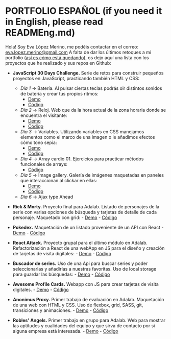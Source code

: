 # PORTFOLIO ESPAÑOL (if you need it in English, please read READMEng.md)

Hola! Soy Eva López Merino, me podéis contactar en el correo: eva.lopez.merino@gmail.com
A falta de dar los últimos retoques a mi portfolio ([así es cómo está quedando](https://github.com/evalopezm/portfolio_b)), os dejo aquí una lista con los proyectos que he realizado y sus repos en Github:

* **JavaScript 30 Days Challenge.** Serie de retos para construir pequeños proyectos en JavaScript, practicando también HTML y CSS:
    * _Día 1_ -> Batería. Al pulsar ciertas teclas podrás oir distintos sonidos de batería y crear tus propios ritmos:
         - [Demo](https://evalopezm.github.io/js30_01drumkit/)
         - [Código](https://github.com/evalopezm/js30_01drumkit)
    * _Día 2_ -> Reloj. Web que da la hora actual de la zona horaria donde se encuentra el visitante:
         - [Demo](https://evalopezm.github.io/js30_02clock/)
         - [Código](https://github.com/evalopezm/js30_02clock)
    * _Día 3_ -> Variables. Utilizando variables en CSS manejamos elementos como el marco de una imagen o le añadimos efectos cómo tono sepia:
         - [Demo](https://evalopezm.github.io/js30_03variables/)
         - [Código](https://github.com/evalopezm/js30_03variables)
    * _Día 4_ -> Array cardio 01. Ejercicios para practicar métodos funcionales de arrays:
         - [Código](https://github.com/evalopezm/js30_04array_cardio01)
    * _Día 5_ -> Image gallery. Galería de imágenes maquetadas en paneles que interaccionan al clickar en ellas:
         - [Demo](https://evalopezm.github.io/js30_05flex_panels_image_gallery/)
         - [Código](https://github.com/evalopezm/js30_05flex_panels_image_gallery)
    * _Día 6_ -> Ajax type Ahead
 
 
* **Rick & Morty.** Proyecto final para Adalab. Listado de personajes de la serie con varias opciones de búsqueda y tarjetas de detalle de cada personaje. Maquetado con grid:
      - [Demo](https://evalopezm.github.io/rick_and_morty/#/)
      - [Código](https://github.com/evalopezm/rick_and_morty)


* **Pokedex.** Maquetación de un listado proveniente de un API con React
      - [Demo](https://evalopezm.github.io/my_pokedex/)
      - [Código](https://github.com/evalopezm/my_pokedex)


* **React Attack.** Proyecto grupal para el último módulo en Adalab. Refactorización a React de una webApp en JS para el diseño y creación de tarjetas de visita digitales:
      - [Demo](https://evalopezm.github.io/react_attack_awesome_cards_project/)
      - [Código](https://github.com/evalopezm/react_attack_awesome_cards_project)


* **Buscador de series.** Uso de una Api para buscar series y poder seleccionarlas y añadirlas a nuestras favoritas. Uso de local storage para guardar las búsquedas:
      - [Demo](https://evalopezm.github.io/Series_search/)
      - [Código](https://github.com/evalopezm/Series_search)
      

* **Awesome Profile Cards.** Webapp con JS para crear tarjetas de visita digitales.
      - [Demo](https://evalopezm.github.io/awesome_awesome_profile_cards/)
      - [Código](https://github.com/evalopezm/awesome_awesome_profile_cards)

* **Anonimus Proxy.** Primer trabajo de evaluación en Adalab. Maquetación de una web con HTML y CSS. Uso de flexbox, grid, SASS, git, transiciones y animaciones.
      - [Demo](https://evalopezm.github.io/anonimous_proxy/)
      - [Código](https://github.com/evalopezm/anonimous_proxy)

* **Robles' Angels.** Primer trabajo en grupo para Adalab. Web para mostrar las aptitudes y cualidades del equipo y que sirva de contacto por si alguna empresa está interesada.
      - [Demo](https://evalopezm.github.io/robles_angels/)
      - [Código](https://github.com/evalopezm/robles_angels)
      
